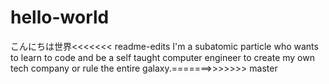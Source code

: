 # hello-world
こんにちは世界<<<<<<< readme-edits
I'm a subatomic particle who wants to learn to code and be a self taught computer engineer to create my own tech company or rule the entire galaxy.=======>>>>>>> master
